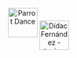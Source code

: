 <p align="center">
  <img
    src="https://emoji.gg/assets/emoji/7333-parrotdance.gif"
    alt="Parrot Dance"
    height="60"
    />
  <img 
    style="vertical-align: middle; margin-right0&width=350&height=60&lines=D%C3%ADdac%20Fern%C3%A1ndez"
    alt="Dídac Fernández - typing"
    height="60"
    style="vertical-align: middle;"
    />

</p>
